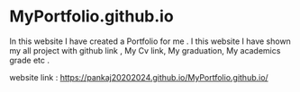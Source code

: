 # MyPortfolio.github.io
In this website I have created a Portfolio for me . I this website I have shown my all project with github link , My Cv link, My graduation, My academics grade etc .

website link :  https://pankaj20202024.github.io/MyPortfolio.github.io/

